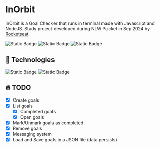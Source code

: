 # InOrbit

InOrbit is a Goal Checker that runs in terminal made with Javascript and NodeJS. Study project developed during NLW Pocket in Sep 2024 by [Rocketseat](https://www.rocketseat.com.br/).

![Static Badge](https://img.shields.io/badge/PRs-Welcome-green?style=for-the-badge)
![Static Badge](https://img.shields.io/badge/State-Work_in_progress-yellow?style=for-the-badge)
![Static Badge](https://img.shields.io/badge/License-MIT-dark_green?style=for-the-badge&link=.%2FLICENSE)

## 🔨 Technologies

![Static Badge](https://img.shields.io/badge/Javascript-grey?style=for-the-badge&logo=javascript)
![Static Badge](https://img.shields.io/badge/NodeJS-grey?style=for-the-badge&logo=node.js)

## 🔥 TODO

-   [x] Create goals
-   [x] List goals
    -   [x] Completed goals
    -   [x] Open goals
-   [x] Mark/Unmark goals as completed
-   [x] Remove goals
-   [x] Messaging system
-   [x] Load and Save goals in a JSON file (data persists)
